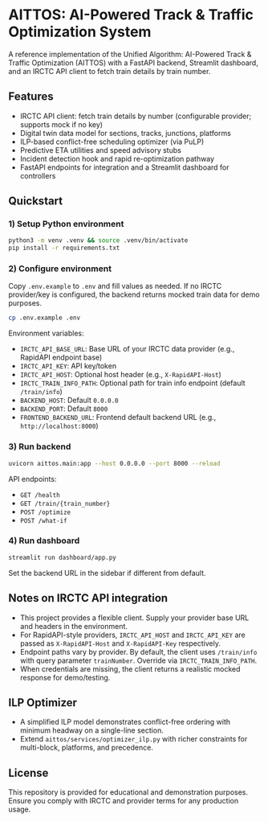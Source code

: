 # AITTOS: AI-Powered Track & Traffic Optimization System

A reference implementation of the Unified Algorithm: AI-Powered Track & Traffic Optimization (AITTOS) with a FastAPI backend, Streamlit dashboard, and an IRCTC API client to fetch train details by train number.

## Features

- IRCTC API client: fetch train details by number (configurable provider; supports mock if no key)
- Digital twin data model for sections, tracks, junctions, platforms
- ILP-based conflict-free scheduling optimizer (via PuLP)
- Predictive ETA utilities and speed advisory stubs
- Incident detection hook and rapid re-optimization pathway
- FastAPI endpoints for integration and a Streamlit dashboard for controllers

## Quickstart

### 1) Setup Python environment

```bash
python3 -m venv .venv && source .venv/bin/activate
pip install -r requirements.txt
```

### 2) Configure environment

Copy `.env.example` to `.env` and fill values as needed. If no IRCTC provider/key is configured, the backend returns mocked train data for demo purposes.

```bash
cp .env.example .env
```

Environment variables:
- `IRCTC_API_BASE_URL`: Base URL of your IRCTC data provider (e.g., RapidAPI endpoint base)
- `IRCTC_API_KEY`: API key/token
- `IRCTC_API_HOST`: Optional host header (e.g., `X-RapidAPI-Host`)
- `IRCTC_TRAIN_INFO_PATH`: Optional path for train info endpoint (default `/train/info`)
- `BACKEND_HOST`: Default `0.0.0.0`
- `BACKEND_PORT`: Default `8000`
- `FRONTEND_BACKEND_URL`: Frontend default backend URL (e.g., `http://localhost:8000`)

### 3) Run backend

```bash
uvicorn aittos.main:app --host 0.0.0.0 --port 8000 --reload
```

API endpoints:
- `GET /health`
- `GET /train/{train_number}`
- `POST /optimize`
- `POST /what-if`

### 4) Run dashboard

```bash
streamlit run dashboard/app.py
```

Set the backend URL in the sidebar if different from default.

## Notes on IRCTC API integration

- This project provides a flexible client. Supply your provider base URL and headers in the environment.
- For RapidAPI-style providers, `IRCTC_API_HOST` and `IRCTC_API_KEY` are passed as `X-RapidAPI-Host` and `X-RapidAPI-Key` respectively.
- Endpoint paths vary by provider. By default, the client uses `/train/info` with query parameter `trainNumber`. Override via `IRCTC_TRAIN_INFO_PATH`.
- When credentials are missing, the client returns a realistic mocked response for demo/testing.

## ILP Optimizer

- A simplified ILP model demonstrates conflict-free ordering with minimum headway on a single-line section.
- Extend `aittos/services/optimizer_ilp.py` with richer constraints for multi-block, platforms, and precedence.

## License

This repository is provided for educational and demonstration purposes. Ensure you comply with IRCTC and provider terms for any production usage.